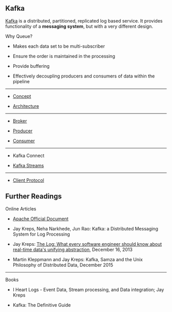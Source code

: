 Kafka
---

[Kafka](http://kafka.apache.org/) is a distributed, partitioned, replicated log based service. It provides functionality of a **messaging system**, but with a very different design.


Why Queue?

* Makes each data set to be multi-subscriber

* Ensure the order is maintained in the processing

* Provide buffering

* Effectively decoupling producers and consumers of data within the pipeline

- - -

* [Concept](concept.md)

* [Architecture](architecture.md)

- - -

* [Broker](broker.md)

* [Producer](producer.md)

* [Consumer](consumer.md)

- - -

* Kafka Connect

* [Kafka Streams](stream.md)

- - -

* [Client Protocol](protocol.md)


Further Readings
----

Online Articles

* [Apache Official Document](https://kafka.apache.org/documentation/)

* Jay Kreps, Neha Narkhede, Jun Rao: Kafka: a Distributed Messaging System for Log Processing

* Jay Kreps: [The Log: What every software engineer should know about real-time data's unifying abstraction](https://engineering.linkedin.com/distributed-systems/log-what-every-software-engineer-should-know-about-real-time-datas-unifying), December 16, 2013

* Martin Kleppmann and Jay Kreps: Kafka, Samza and the Unix Philosophy of Distributed Data, December 2015

- - -

Books

* I Heart Logs - Event Data, Stream processing, and Data integration; Jay Kreps

* Kafka: The Definitive Guide

